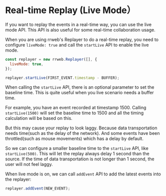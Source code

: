 # Real-time Replay (Live Mode）

If you want to replay the events in a real-time way, you can use the live mode API. This API is also useful for some real-time collaboration usage.

When you are using rrweb's Replayer to do a real-time replay, you need to configure `liveMode: true` and call the `startLive` API to enable the live mode.

```js
const replayer = new rrweb.Replayer([], {
  liveMode: true,
});

replayer.startLive(FIRST_EVENT.timestamp - BUFFER);
```

When calling the `startLive` API, there is an optional parameter to set the baseline time. This is quite useful when you live scenario needs a buffer time.

For example, you have an event recorded at timestamp 1500. Calling `startLive(1500)` will set the baseline time to 1500 and all the timing calculation will be based on this.

But this may cause your replay to look laggy. Because data transportation needs time(such as the delay of the network). And some events have been throttled(such as mouse movements) which has a delay by default.

So we can configure a smaller baseline time to the `startLive` API, like `startLive(500)`. This will let the replay always delay 1 second than the source. If the time of data transportation is not longer than 1 second, the user will not feel laggy.

When live mode is on, we can call `addEvent` API to add the latest events into the replayer:

```js
replayer.addEvent(NEW_EVENT);
```
